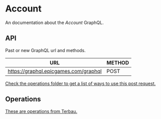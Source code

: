 # Account
An documentation about the *Account* GraphQL.

## API
Past or new GraphQL url and methods.

| URL | METHOD |
| - | - |
| https://graphql.epicgames.com/graphql | POST |
[Check the operations folder to get a list of ways to use this post request.](https://github.com/Tectors/EpicGraphql/blob/main/docs/account/operations)

## Operations
[These are operations from Terbau.](https://gist.github.com/Terbau/f36990a1d608f65645206835e708d488)